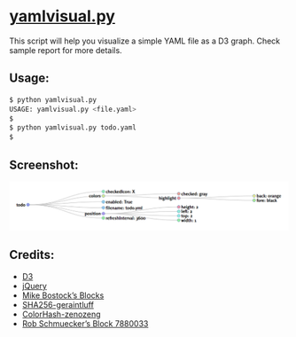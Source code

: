 # [yamlvisual.py](https://github.com/7h3rAm/)

This script will help you visualize a simple YAML file as a D3 graph. Check sample report for more details.

## Usage:

```bash
$ python yamlvisual.py
USAGE: yamlvisual.py <file.yaml>
$
$ python yamlvisual.py todo.yaml
$
```
## Screenshot:
![yaml](yamlvisual.png)

## Credits:

* [D3](https://d3js.org/)
* [jQuery](https://jquery.com/)
* [Mike Bostock’s Blocks](https://bl.ocks.org/mbostock)
* [SHA256-geraintluff](https://github.com/geraintluff/sha256)
* [ColorHash-zenozeng](https://github.com/zenozeng/color-hash)
* [Rob Schmuecker’s Block 7880033](http://bl.ocks.org/robschmuecker/7880033)
